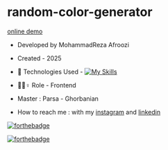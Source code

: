 # random-color-generator


[online demo](https://mohammadrezaafroozi.github.io/random-color-generator/)

- Developed by MohammadReza Afroozi
- Created - 2025
- 🤖 Technologies Used - [![My Skills](https://skillicons.dev/icons?i=js,html,css)](https://skillicons.dev)

- 🤖🤖♀️ Role - Frontend
- Master : Parsa - Ghorbanian
- How to reach me : with my
[instagram](https://www.instagram.com/afroozi_dev?igsh=MWNvODk2dGwwY29o) and
[linkedin](https://www.linkedin.com/in/mohammad-reza-afroozi)

[![forthebadge](https://forthebadge.com/images/featured/featured-built-with-love.svg)](https://forthebadge.com)

[![forthebadge](https://forthebadge.com/images/badges/made-with-javascript.svg)](https://forthebadge.com)
